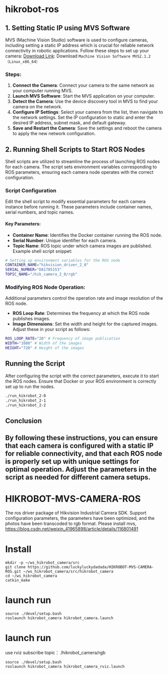 # hikrobot-ros
## 1. Setting Static IP using MVS Software
MVS (Machine Vision Studio) software is used to configure cameras, including setting a static IP address which is crucial for reliable network connectivity in robotic applications. Follow these steps to set up your camera:
[Download Link](https://www.hikrobotics.com/en/machinevision/service/download): Download `Machine Vision Software MVS2.1.2（Linux_x86_64）`
### Steps:
1. **Connect the Camera**: Connect your camera to the same network as your computer running MVS.
2. **Launch MVS Software**: Start the MVS application on your computer.
3. **Detect the Camera**: Use the device discovery tool in MVS to find your camera on the network.
4. **Configure IP Settings**: Select your camera from the list, then navigate to the network settings. Set the IP configuration to static and enter the desired IP address, subnet mask, and default gateway.
5. **Save and Restart the Camera**: Save the settings and reboot the camera to apply the new network configuration.
## 2. Running Shell Scripts to Start ROS Nodes
Shell scripts are utilized to streamline the process of launching ROS nodes for each camera. The script sets environment variables corresponding to ROS parameters, ensuring each camera node operates with the correct configuration.
### Script Configuration
Edit the shell script to modify essential parameters for each camera instance before running it. These parameters include container names, serial numbers, and topic names.
#### Key Parameters:
- **Container Name**: Identifies the Docker container running the ROS node.
- **Serial Number**: Unique identifier for each camera.
- **Topic Name**: ROS topic under which camera images are published.
Example shell script snippet:
```bash
# Setting up environment variables for the ROS node
CONTAINER_NAME="hikvision_driver_2_0"
SERIAL_NUMBER="DA1785153"
TOPIC_NAME="/hik_camera_2_0/rgb"
```
### Modifying ROS Node Operation:
Additional parameters control the operation rate and image resolution of the ROS node.
- **ROS Loop Rate**: Determines the frequency at which the ROS node publishes images.
- **Image Dimensions**: Set the width and height for the captured images.
Adjust these in your script as follows:
```bash
ROS_LOOP_RATE="20" # Frequency of image publication
WIDTH="1080" # Width of the images
HEIGHT="720" # Height of the images
```
## Running the Script
After configuring the script with the correct parameters, execute it to start the ROS nodes. Ensure that Docker or your ROS environment is correctly set up to run the nodes.
```bash
./run_hikrobot_2-0
./run_hikrobot_2-1
./run_hikrobot_2-2
```
## Conclusion
By following these instructions, you can ensure that each camera is configured with a static IP for reliable connectivity, and that each ROS node is properly set up with unique settings for optimal operation. Adjust the parameters in the script as needed for different camera setups.
---
# HIKROBOT-MVS-CAMERA-ROS
The ros driver package of Hikvision Industrial Camera SDK. Support configuration parameters, the parameters have been optimized, and the photos have been transcoded to rgb format.
Please install mvs, https://blog.csdn.net/weixin_41965898/article/details/116801491

# Install
```
mkdir -p ~/ws_hikrobot_camera/src
git clone https://github.com/luckyluckydadada/HIKROBOT-MVS-CAMERA-ROS.git ~/ws_hikrobot_camera/src/hikrobot_camera
cd ~/ws_hikrobot_camera
catkin_make
```
# launch run
```
source ./devel/setup.bash 
roslaunch hikrobot_camera hikrobot_camera.launch
```
# launch run
use rviz subscribe topic： /hikrobot_camera/rgb
```
source ./devel/setup.bash 
roslaunch hikrobot_camera hikrobot_camera_rviz.launch
```
